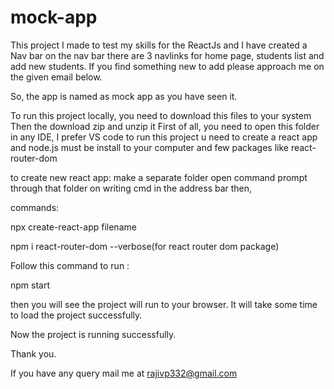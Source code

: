 # mock-app
This project I made to test my skills for the ReactJs and I have created a Nav bar on the nav bar there are 3 navlinks for home page, students list and add new students.
If you find something new to add please approach me on the given email below.

So, the app is named as mock app as you have seen it.

To run this project locally, you need to download this files to your system
Then the download zip and unzip it 
First of all, you need to open this folder in any IDE, I prefer VS code
to run this project u need to create a react app and node.js must be install to your computer and few packages like react-router-dom

 to create new react app:
 make a separate folder
 open command prompt through that folder on writing cmd in the address bar
 then,
 
  commands:
  
  npx create-react-app filename
  
  npm i react-router-dom --verbose(for react router dom package) 
  

Follow this command to run :
 
 npm start
 
 then you will see the project will run to your browser. It will take some time to load the project successfully.
 
Now the project is running successfully.

Thank you.

If you have any query mail me at rajivp332@gmail.com
